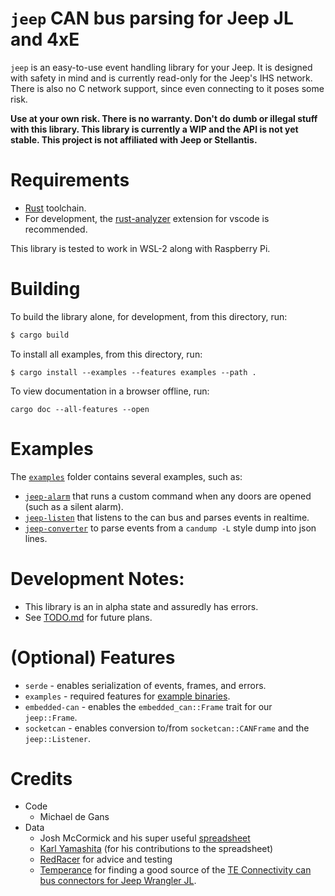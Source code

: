 # `jeep` CAN bus parsing for Jeep JL and 4xE

`jeep` is an easy-to-use event handling library for your Jeep. It is designed with safety in mind and is currently read-only for the Jeep's IHS network. There is also no C network support, since even connecting to it poses some risk.

**Use at your own risk. There is no warranty. Don't do dumb or illegal stuff with this library. This library is currently a WIP and the API is not yet stable. This project is not affiliated with Jeep or Stellantis.**

# Requirements

* [Rust](https://www.rust-lang.org/tools/install) toolchain.
* For development, the [rust-analyzer](https://marketplace.visualstudio.com/items?itemName=rust-lang.rust-analyzer) extension for vscode is recommended.

This library is tested to work in WSL-2 along with Raspberry Pi.

# Building

To build the library alone, for development, from this directory, run:

```bash
$ cargo build
```

To install all examples, from this directory, run:
```
$ cargo install --examples --features examples --path .
```

To view documentation in a browser offline, run:
```
cargo doc --all-features --open
```

# Examples

The [`examples`](examples) folder contains several examples, such as:
* [`jeep-alarm`](examples/alarm.rs) that runs a custom command when any doors are opened (such as a silent alarm).
* [`jeep-listen`](examples/listen.rs) that listens to the can bus and parses events in realtime.
* [`jeep-converter`](examples/converter.rs) to parse events from a `candump -L` style dump into json lines.

# Development Notes:
* This library is an in alpha state and assuredly has errors.
* See [TODO.md](TODO.md) for future plans.

# (Optional) Features
* `serde` - enables serialization of events, frames, and errors.
* `examples` - required features for [example binaries](examples).
* `embedded-can` - enables the `embedded_can::Frame` trait for our `jeep::Frame`.
* `socketcan` - enables conversion to/from `socketcan::CANFrame` and the `jeep::Listener`.

# Credits

- Code
  - Michael de Gans
- Data
  - Josh McCormick and his super useful [spreadsheet](https://docs.google.com/spreadsheets/d/16ypMADKinBBnH1pOY4-gMmVRjeR85fYplpV12aCHJC4/view)
  - [Karl Yamashita](https://github.com/karlyamashita) (for his contributions to the spreadsheet)
  - [RedRacer](https://www.jlwranglerforums.com/forum/members/redracer.10833/) for advice and testing
  - [Temperance](https://www.jlwranglerforums.com/forum/members/temperance.76687/) for finding a good source of the [TE Connectivity can bus connectors for Jeep Wrangler JL](https://www.jlwranglerforums.com/forum/threads/reverse-engineering-can-c-can-ihs-and-uds-functions.82139/page-15#post-1793144).